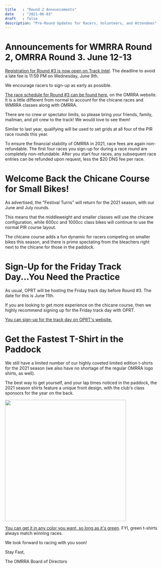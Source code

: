 ```yaml
---
title   : "Round 2 Announcements"
date    : "2021-06-03"
draft   : false
description: "Pre-Round Updates for Racers, Volunteers, and Attendees"
---
```


# Announcements for WMRRA Round 2, OMRRA Round 3. June 12-13

[Registration for Round #3 is now open on Track Intel](https://omrra.us13.list-manage.com/track/click?u=e66e955ae086d56a1a49d7019&id=0a50093cdc&e=6e6ebff1c7). The deadline to avoid a late fee is 11:59 PM on Wednesday, June 9th.

We encourage racers to sign-up as early as possible.

[The race schedule for Round #3 can be found here](https://omrra.us13.list-manage.com/track/click?u=e66e955ae086d56a1a49d7019&id=f7adf00f38&e=6e6ebff1c7), on the OMRRA website. It is a little different from normal to account for the chicane races and WMRRA classes along with OMRRA.

There are no crew or spectator limits, so please bring your friends, family, mailman, and pit crew to the track! We would love to see them!

Similar to last year, qualifying will be used to set grids at all four of the PIR race rounds this year.

To ensure the financial stability of OMRRA in 2021, race fees are again non-refundable. The first four races you sign-up for during a race round are completely non-refundable. After you start four races, any subsequent race entries can be refunded upon request, less the $20 DNS fee per race. 

# Welcome Back the Chicane Course for Small Bikes!

As advertised, the "Festival Turns" will return for the 2021 season, with our June and July rounds.

This means that the middleweight and smaller classes will use the chicane configuration, while 600cc and 1000cc class bikes will continue to use the normal PIR course layout.

The chicane course adds a fun dynamic for racers competing on smaller bikes this season, and there is prime spectating from the bleachers right next to the chicane for those in the paddock.

# Sign-Up for the Friday Track Day...You Need the Practice

As usual, OPRT will be hosting the Friday track day before Round #3. The date for this is June 11th.

If you are looking to get more experience on the chicane course, then we highly recommend signing up for the Friday track day with OPRT. 

[You can sign-up for the track day on OPRT's website.](https://omrra.us13.list-manage.com/track/click?u=e66e955ae086d56a1a49d7019&id=7726ab905e&e=6e6ebff1c7)

# Get the Fastest T-Shirt in the Paddock

We still have a limited number of our highly coveted limited edition t-shirts for the 2021 season (we also have no shortage of the regular OMRRA logo shirts, as well).

The best way to get yourself, and your lap times noticed in the paddock, the 2021 season shirts feature a unique front design, with the club's class sponsors for the year on the back.

<img height=400 src="https://mcusercontent.com/e66e955ae086d56a1a49d7019/images/06180f6e-f401-4a9f-ad24-389045f2af65.jpg"/>

[You can get it in any color you want, so long as it's green](https://omrra.us13.list-manage.com/track/click?u=e66e955ae086d56a1a49d7019&id=7c057a3fb7&e=6e6ebff1c7). FYI, green t-shirts always match winning races.

We look forward to racing with you soon!


Stay Fast,

The OMRRA Board of Directors